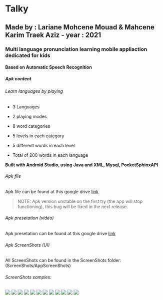 # Talky 

## Made by : Lariane Mohcene Mouad & Mahcene Karim Traek Aziz - year : 2021

### Multi language pronunciation learning mobile appliaction dedicated for kids

#### Based on Automatic Speech Recognition

##### Apk content
###### Learn languages by playing

- 3 Languages 

- 2 playing modes 

- 8 word categories 

- 5 levels in each category 

- 5 different words in each level

- Total of 200 words in each language


**Built with Android Studio, using Java and XML, Mysql, PocketSphinxAPI**

###### Apk file
Apk file can be found at this google drive [link](https://drive.google.com/file/d/1BKfpQXO57CDJmg-WX5zYBrtGIJKRp4Xs/view?usp=sharing)

> NOTE: Apk version unstable on the first try (the app will stop functioning), this bug will be fixed in the next release.

###### Apk presetation (video)
Apk presetation can be found at this google drive [link](https://drive.google.com/file/d/15WXVLU2tNW3Hvk6K20qfzcJxo3UOu5Sg/view?usp=sharing)

###### Apk ScreenShots (UI)

All ScreenShots can be found in the ScreenShots folder:  (ScreenShots/AppScreenShots)

###### ScreenShots samples:



![](ScreenShots/AppScreenShots/Untitled%20design%20(2).png)
![](ScreenShots/AppScreenShots/Untitled%20design%20(30).png)
![](ScreenShots/AppScreenShots/Untitled%20design%20(10).png)
![](ScreenShots/AppScreenShots/Untitled%20design%20(11).png)
![](ScreenShots/AppScreenShots/Untitled%20design%20(12).png)
![](ScreenShots/AppScreenShots/Untitled%20design%20(15).png)
![](ScreenShots/AppScreenShots/Untitled%20design%20(17).png)
![](ScreenShots/AppScreenShots/Untitled%20design%20(20).png)
![](ScreenShots/AppScreenShots/Untitled%20design%20(23).png)
![](ScreenShots/AppScreenShots/Untitled%20design%20(24).png)
![](ScreenShots/AppScreenShots/Untitled%20design%20(25).png)
![](ScreenShots/AppScreenShots/Untitled%20design%20(32).png)



